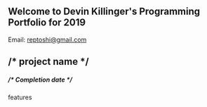 ## Welcome to Devin Killinger's Programming Portfolio for 2019

Email: reptoshi@gmail.com

## /* project name */
##### /* Completion date */
features
